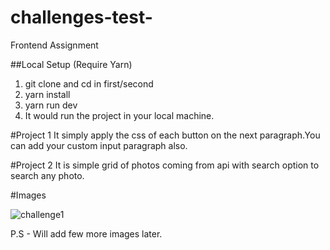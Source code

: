 # challenges-test-
Frontend Assignment

##Local Setup (Require Yarn)
1. git clone and cd in first/second
2. yarn install
3. yarn run dev
4. It would run the project in your local machine.

#Project 1
It simply apply the css of each button on the next paragraph.You can add your custom input paragraph also.



#Project 2
It is simple grid of photos coming from api with search option to search any photo.


#Images

![challenge1]('./image.png)

P.S - Will add few more images later.
